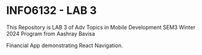 # INFO6132 - LAB 3
This Repository is LAB 3 of Adv Topics in Mobile Development SEM3 Winter 2024 Program from Aashray Bavisa

Financial App demonstrating React Navigation.
